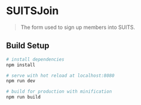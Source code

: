 # SUITSJoin

> The form used to sign up members into SUITS.

## Build Setup

``` bash
# install dependencies
npm install

# serve with hot reload at localhost:8080
npm run dev

# build for production with minification
npm run build
```
